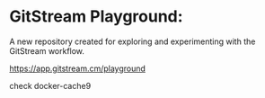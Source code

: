 # GitStream Playground:

A new repository created for exploring and experimenting with the GitStream workflow.

https://app.gitstream.cm/playground

check docker-cache9